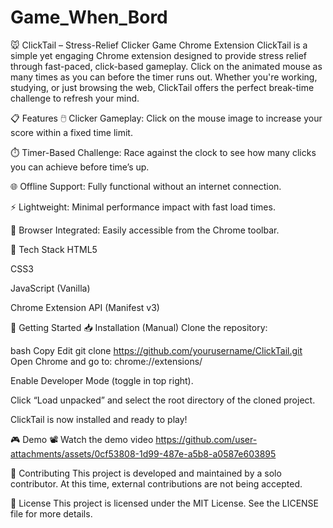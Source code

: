 # Game_When_Bord
🐭 ClickTail – Stress-Relief Clicker Game Chrome Extension
ClickTail is a simple yet engaging Chrome extension designed to provide stress relief through fast-paced, click-based gameplay. Click on the animated mouse as many times as you can before the timer runs out. Whether you're working, studying, or just browsing the web, ClickTail offers the perfect break-time challenge to refresh your mind.

📋 Features
🖱️ Clicker Gameplay: Click on the mouse image to increase your score within a fixed time limit.

⏱️ Timer-Based Challenge: Race against the clock to see how many clicks you can achieve before time’s up.

🌐 Offline Support: Fully functional without an internet connection.

⚡ Lightweight: Minimal performance impact with fast load times.

🧩 Browser Integrated: Easily accessible from the Chrome toolbar.

🔧 Tech Stack
HTML5

CSS3

JavaScript (Vanilla)

Chrome Extension API (Manifest v3)

🚀 Getting Started
📥 Installation (Manual)
Clone the repository:

bash
Copy
Edit
git clone https://github.com/yourusername/ClickTail.git
Open Chrome and go to:
chrome://extensions/

Enable Developer Mode (toggle in top right).

Click “Load unpacked” and select the root directory of the cloned project.

ClickTail is now installed and ready to play!

🎮 Demo
📽️ Watch the demo video
https://github.com/user-attachments/assets/0cf53808-1d99-487e-a5b8-a0587e603895

🙅 Contributing
This project is developed and maintained by a solo contributor. At this time, external contributions are not being accepted.

📜 License
This project is licensed under the MIT License. See the LICENSE file for more details.
